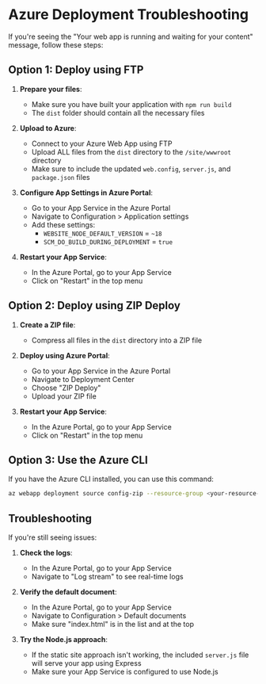 # Azure Deployment Troubleshooting

If you're seeing the "Your web app is running and waiting for your content" message, follow these steps:

## Option 1: Deploy using FTP

1. **Prepare your files**:
   - Make sure you have built your application with `npm run build`
   - The `dist` folder should contain all the necessary files

2. **Upload to Azure**:
   - Connect to your Azure Web App using FTP
   - Upload ALL files from the `dist` directory to the `/site/wwwroot` directory
   - Make sure to include the updated `web.config`, `server.js`, and `package.json` files

3. **Configure App Settings in Azure Portal**:
   - Go to your App Service in the Azure Portal
   - Navigate to Configuration > Application settings
   - Add these settings:
     - `WEBSITE_NODE_DEFAULT_VERSION` = `~18`
     - `SCM_DO_BUILD_DURING_DEPLOYMENT` = `true`

4. **Restart your App Service**:
   - In the Azure Portal, go to your App Service
   - Click on "Restart" in the top menu

## Option 2: Deploy using ZIP Deploy

1. **Create a ZIP file**:
   - Compress all files in the `dist` directory into a ZIP file

2. **Deploy using Azure Portal**:
   - Go to your App Service in the Azure Portal
   - Navigate to Deployment Center
   - Choose "ZIP Deploy"
   - Upload your ZIP file

3. **Restart your App Service**:
   - In the Azure Portal, go to your App Service
   - Click on "Restart" in the top menu

## Option 3: Use the Azure CLI

If you have the Azure CLI installed, you can use this command:

```bash
az webapp deployment source config-zip --resource-group <your-resource-group> --name <your-app-name> --src dist.zip
```

## Troubleshooting

If you're still seeing issues:

1. **Check the logs**:
   - In the Azure Portal, go to your App Service
   - Navigate to "Log stream" to see real-time logs

2. **Verify the default document**:
   - In the Azure Portal, go to your App Service
   - Navigate to Configuration > Default documents
   - Make sure "index.html" is in the list and at the top

3. **Try the Node.js approach**:
   - If the static site approach isn't working, the included `server.js` file will serve your app using Express
   - Make sure your App Service is configured to use Node.js 